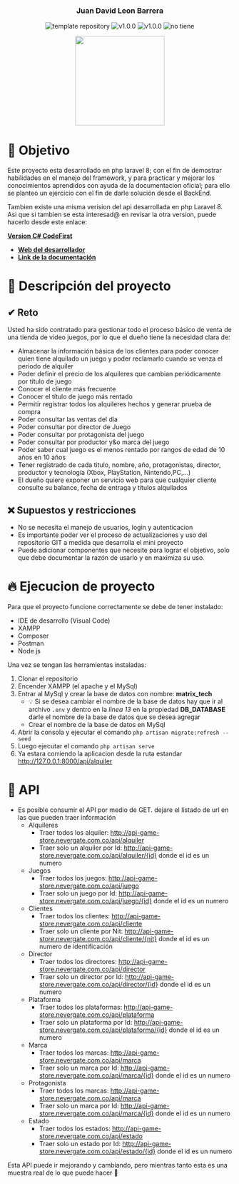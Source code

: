 <p align="center">
    <h3 align="center">Juan David Leon Barrera</h3>
	<p align="center">
		<img src="https://img.shields.io/badge/Laravel-FF2D20?logo=laravel&logoColor=white" alt="template repository">
        <img src="https://img.shields.io/static/v1?label=proyecto&message=Api Rest&color=white" alt="v1.0.0">
		<img src="https://img.shields.io/static/v1?label=version&message=1.0.0&color=blue" alt="v1.0.0">
		<img src="https://img.shields.io/static/v1?label=licencia&message=no%20tiene&color=green" alt="no tiene">
	</p>
    <p align="center">
        <a href="https://nevergate.com.co/"><img src="https://nevergate.com.co/otros/portafolio/images/logo.png" width="200"></a>
    </p>
</p>


# 🚩 Objetivo

Este proyecto esta desarrollado en php laravel 8; con el fin de demostrar habilidades en el manejo del framework, y para practicar y mejorar los conocimientos aprendidos con ayuda de la documentacion oficial; para ello se planteo un ejercicio con el fin de darle solución desde el BackEnd.

Tambien existe una misma verision del api desarrollada en php Laravel 8. Asi que si tambien se esta interesad@ en revisar la otra version, puede hacerlo desde este enlace:

**[Version C# CodeFirst](https://github.com/Wilmilcard/GameStore.API)**

- **[Web del desarrollador](https://nevergate.com.co/)**
- **[Link de la documentación](https://manuais.iessanclemente.net/index.php/LARAVEL_Framework_-_Tutorial_01_-_Creaci%C3%B3n_de_API_RESTful_(actualizado))**

# 📄 Descripción del proyecto

## ✔ Reto

Usted ha sido contratado para gestionar todo el proceso básico de venta de una tienda de video juegos, por lo que el dueño tiene la necesidad clara de:
- Almacenar la información básica de los clientes para poder conocer quien tiene alquilado un juego y poder reclamarlo cuando se venza el periodo de alquiler
- Poder definir el precio de los alquileres que cambian periódicamente por título de juego
- Conocer el cliente más frecuente
- Conocer el título de juego más rentado
- Permitir registrar todos los alquileres hechos y generar prueba de compra
- Poder consultar las ventas del día
- Poder consultar por director de Juego
- Poder consultar por protagonista del juego
- Poder consultar por productor y&o marca del juego
- Poder saber cual juego es el menos rentado por rangos de edad de 10 años en 10 años
- Tener registrado de cada titulo, nombre, año, protagonistas, director, productor y tecnología (Xbox, PlayStation, Nintendo,PC,…)
- El dueño quiere exponer un servicio web para que cualquier cliente consulte su balance, fecha de entraga  y títulos alquilados

## ❌ Supuestos y restricciones

- No se necesita el manejo de usuarios, login y autenticacion
- Es importante poder ver el proceso de actualizaciones y uso del repositorio GIT a medida que desarrolla el mini proyecto
- Puede adicionar componentes que necesite para lograr el objetivo, solo que debe documentar la razón de usarlo y en maximiza su uso.

# 🔥 Ejecucion de proyecto

Para que el proyecto funcione correctamente se debe de tener instalado:

- IDE de desarrollo (Visual Code)
- XAMPP
- Composer
- Postman
- Node js

Una vez se tengan las herramientas instaladas:

1. Clonar el repositorio
2. Encender XAMPP (el apache y el MySql)
3. Entrar al MySql y crear la base de datos con nombre: **matrix_tech**
    - 💡 Si se desea cambiar el nombre de la base de datos hay que ir al archivo `.env` y dentro en la *linea 13* en la propiedad **DB_DATABASE** darle el nombre de la base de datos que se desea agregar
    - Crear el nombre de la base de datos en MySql
4. Abrir la consola y ejecutar el comando `php artisan migrate:refresh --seed`
5. Luego ejecutar el comando `php artisan serve`
6. Ya estara corriendo la aplicacion desde la ruta estandar http://127.0.0.1:8000/api/alquiler

# 🧪 API

- Es posible consumir el API por medio de GET. dejare el listado de url en las que pueden traer información
    - Alquileres
        - Traer todos los alquiler: http://api-game-store.nevergate.com.co/api/alquiler
        - Traer solo un alquiler por Id: http://api-game-store.nevergate.com.co/api/alquiler/{id} donde el id es un numero
    - Juegos
        - Traer todos los juegos: http://api-game-store.nevergate.com.co/api/juego
        - Traer solo un juego por Id: http://api-game-store.nevergate.com.co/api/juego/{id} donde el id es un numero
    - Clientes
        - Traer todos los clientes: http://api-game-store.nevergate.com.co/api/cliente
        - Traer solo un cliente por Nit: http://api-game-store.nevergate.com.co/api/cliente/{nit} donde el id es un numero de identificación
    - Director
        - Traer todos los directores: http://api-game-store.nevergate.com.co/api/director
        - Traer solo un director por Id: http://api-game-store.nevergate.com.co/api/director/{id} donde el id es un numero
    - Plataforma
        - Traer todos los plataformas: http://api-game-store.nevergate.com.co/api/plataforma
        - Traer solo un plataforma por Id: http://api-game-store.nevergate.com.co/api/plataforma/{id} donde el id es un numero
    - Marca
        - Traer todos los marcas: http://api-game-store.nevergate.com.co/api/marca
        - Traer solo un marca por Id: http://api-game-store.nevergate.com.co/api/marca/{id} donde el id es un numero
    - Protagonista
        - Traer todos los marcas: http://api-game-store.nevergate.com.co/api/marca
        - Traer solo un marca por Id: http://api-game-store.nevergate.com.co/api/marca/{id} donde el id es un numero
    - Estado
        - Traer todos los estados: http://api-game-store.nevergate.com.co/api/estado
        - Traer solo un estado por Id: http://api-game-store.nevergate.com.co/api/estado/{id} donde el id es un numero
    
Esta API puede ir mejorando y cambiando, pero mientras tanto esta es una muestra real de lo que puede hacer 🛴
    
